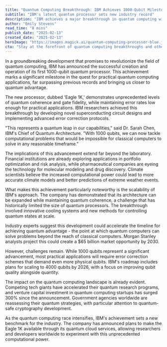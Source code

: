 ```yaml
---
title: "Quantum Computing Breakthrough: IBM Achieves 1000-Qubit Milestone"
subtitle: "IBM's latest quantum processor sets new industry record"
description: "IBM achieves a major breakthrough in quantum computing with its first 1000-qubit processor, setting a new industry standard and accelerating the path to practical quantum applications. This development promises to revolutionize fields from finance to climate science, while demonstrating unprecedented levels of quantum coherence and scalability."
author: "Emily Stevens"
read_time: "8 mins"
publish_date: "2025-02-13"
created_date: "2025-02-13"
heroImage: "https://images.magick.ai/quantum-computing-processor-blue.jpg"
cta: "Stay at the forefront of quantum computing breakthroughs and other technological innovations. Follow us on LinkedIn for daily updates on groundbreaking developments shaping our digital future."
---
```


In a groundbreaking development that promises to revolutionize the field of quantum computing, IBM has announced the successful creation and operation of its first 1000-qubit quantum processor. This achievement marks a significant milestone in the quest for practical quantum computing applications, far surpassing previous records and bringing us closer to quantum advantage.

The new processor, dubbed 'Eagle 1K,' demonstrates unprecedented levels of quantum coherence and gate fidelity, while maintaining error rates low enough for practical applications. IBM researchers achieved this breakthrough by developing novel superconducting circuit designs and implementing advanced error correction protocols.

"This represents a quantum leap in our capabilities," said Dr. Sarah Chen, IBM's Chief of Quantum Architecture. "With 1000 qubits, we can now tackle computational problems that would be impossible for classical computers to solve in any reasonable timeframe."

The implications of this advancement extend far beyond the laboratory. Financial institutions are already exploring applications in portfolio optimization and risk analysis, while pharmaceutical companies are eyeing the technology for molecular modeling and drug discovery. Climate scientists believe the increased computational power could lead to more accurate climate models and better predictions of extreme weather events.

What makes this achievement particularly noteworthy is the scalability of IBM's approach. The company has demonstrated that its architecture can be expanded while maintaining quantum coherence, a challenge that has historically limited the size of quantum processors. The breakthrough involved innovative cooling systems and new methods for controlling quantum states at scale.

Industry experts suggest this development could accelerate the timeline for achieving quantum advantage - the point at which quantum computers can solve problems beyond the reach of classical computers. Morgan Stanley analysts project this could create a $65 billion market opportunity by 2030.

However, challenges remain. While 1000 qubits represent a significant advancement, most practical applications will require error correction schemes that demand even more physical qubits. IBM's roadmap includes plans for scaling to 4000 qubits by 2026, with a focus on improving qubit quality alongside quantity.

The impact on the quantum computing landscape is already evident. Competing tech giants have accelerated their quantum research programs, and venture capital investment in quantum computing startups has surged 300% since the announcement. Government agencies worldwide are reassessing their quantum strategies, with particular attention to quantum-safe cryptography development.

As the quantum computing race intensifies, IBM's achievement sets a new benchmark for the industry. The company has announced plans to make the Eagle 1K available through its quantum cloud services, allowing researchers and developers worldwide to experiment with this unprecedented computational power.